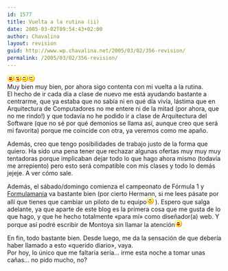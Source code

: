 ```yaml
---
id: 1577
title: Vuelta a la rutina (ii)
date: 2005-03-02T09:54:43+02:00
author: Chavalina
layout: revision
guid: http://www.wp.chavalina.net/2005/03/02/356-revision/
permalink: /2005/03/02/356-revision/
---
```

![emo](/imagenes/emoticonos/risa.gif)![emo](/imagenes/emoticonos/lengua.gif)![emo](/imagenes/emoticonos/sonrisa.gif)![emo](/imagenes/emoticonos/guino.gif)  
Muy bien muy bien, por ahora sigo contenta con mi vuelta a la rutina.  
El hecho de ir cada día a clase de nuevo me está ayudando bastante a centrarme, que ya estaba que no sabía ni en qué día vivía, lástima que en Arquitectura de Computadores no me entere ni de la mitad (por ahora, que no me rindo!) y que todavía no he podido ir a clase de Arquitectura del Software (que no sé por qué demonios se llama así, aunque creo que será mi favorita) porque me coincide con otra, ya veremos como me apaño.

Además, creo que tengo posibilidades de trabajo justo de la forma que quiero. Ha sido una pena tener que rechazar algunas ofertas muy muy muy tentadoras porque implicaban dejar todo lo que hago ahora mismo (todavía me arrepiento) pero esto será compatible con mis clases y todo lo demás jejeje. A ver cómo sale.

Además, el sábado/domingo comienza el campeonato de Fórmula 1 y <a href="http://www.formulamania.com" target="_blank">Formulamania</a> va bastante bien (por cierto Hermann, si me lees pásate por allí que tienes que cambiar un piloto de tu equipo![emo](/imagenes/emoticonos/sonrisa.gif) ). Espero que salga adelante, ya que aparte de este blog es la primera cosa que me gusta de lo que hago, y que he hecho totalmente «para mí» como diseñador(a) web. Y porque así podré escribir de Montoya sin llamar la atención![emo](/imagenes/emoticonos/risa.gif) 

En fin, todo bastante bien. Desde luego, me da la sensación de que debería haber llamado a esto «querido diario», vaya.  
Por hoy, lo único que me faltaría sería… irme esta noche a tomar unas cañas… no pido mucho, no?